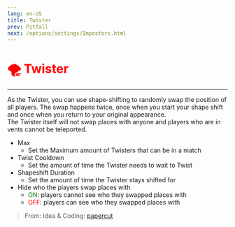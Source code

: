 ```yaml
---
lang: en-US
title: Twister
prev: Pitfall
next: /options/settings/Impostors.html
---
```


# <font color="red">🌪️ <b>Twister</b></font> <Badge text="Hindering" type="tip" vertical="middle"/>
---

As the Twister, you can use shape-shifting to randomly swap the position of all players. The swap happens twice, once when you start your shape shift and once when you return to your original appearance.<br>
The Twister itself will not swap places with anyone and players who are in vents cannot be teleported.
* Max
  * Set the Maximum amount of Twisters that can be in a match
* Twist Cooldown
  * Set the amount of time the Twister needs to wait to Twist
* Shapeshift Duration
  * Set the amount of time the Twister stays shifted for
* Hide who the players swap places with
  * <font color=green>ON</font>: players cannot see who they swapped places with
  * <font color=red>OFF</font>: players can see who they swapped places with

> From: Idea & Coding: [papercut](https://github.com/lars-wu)
